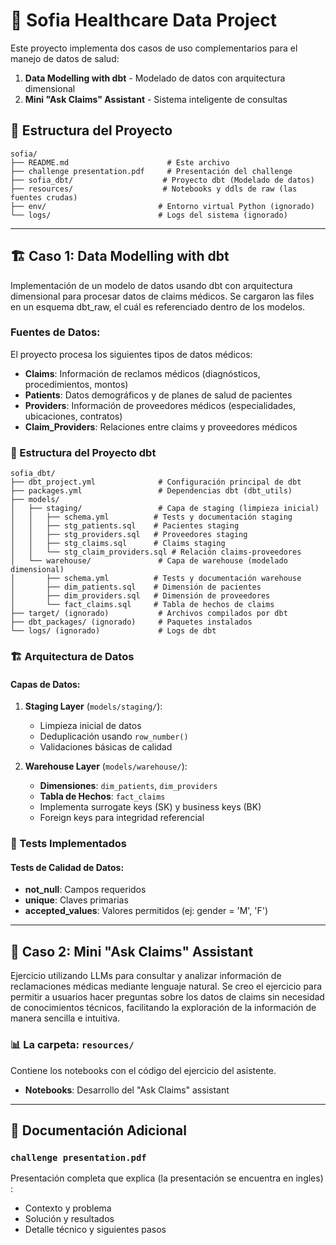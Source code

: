 # 🏥 Sofia Healthcare Data Project

Este proyecto implementa dos casos de uso complementarios para el manejo de datos de salud:

1. **Data Modelling with dbt** - Modelado de datos con arquitectura dimensional
2. **Mini "Ask Claims" Assistant** - Sistema inteligente de consultas

## 📁 Estructura del Proyecto

```
sofia/
├── README.md                      # Este archivo
├── challenge presentation.pdf     # Presentación del challenge
├── sofia_dbt/                    # Proyecto dbt (Modelado de datos)
├── resources/                    # Notebooks y ddls de raw (las fuentes crudas)
├── env/                         # Entorno virtual Python (ignorado)
└── logs/                        # Logs del sistema (ignorado)
```

---

## 🏗️ Caso 1: Data Modelling with dbt 

Implementación de un modelo de datos usando dbt con arquitectura dimensional para procesar datos de claims médicos. Se cargaron las files en un esquema dbt_raw, el cuál es referenciado dentro de los modelos. 

### Fuentes de Datos:
El proyecto procesa los siguientes tipos de datos médicos:

- **Claims**: Información de reclamos médicos (diagnósticos, procedimientos, montos)
- **Patients**: Datos demográficos y de planes de salud de pacientes  
- **Providers**: Información de proveedores médicos (especialidades, ubicaciones, contratos)
- **Claim_Providers**: Relaciones entre claims y proveedores médicos

### 🔧 Estructura del Proyecto dbt

```
sofia_dbt/
├── dbt_project.yml              # Configuración principal de dbt
├── packages.yml                 # Dependencias dbt (dbt_utils)
├── models/
│   ├── staging/                 # Capa de staging (limpieza inicial)
│   │   ├── schema.yml          # Tests y documentación staging
│   │   ├── stg_patients.sql    # Pacientes staging
│   │   ├── stg_providers.sql   # Proveedores staging
│   │   ├── stg_claims.sql      # Claims staging
│   │   └── stg_claim_providers.sql # Relación claims-proveedores
│   └── warehouse/               # Capa de warehouse (modelado dimensional)
│       ├── schema.yml          # Tests y documentación warehouse
│       ├── dim_patients.sql    # Dimensión de pacientes
│       ├── dim_providers.sql   # Dimensión de proveedores
│       └── fact_claims.sql     # Tabla de hechos de claims
├── target/ (ignorado)           # Archivos compilados por dbt
├── dbt_packages/ (ignorado)     # Paquetes instalados
└── logs/ (ignorado)             # Logs de dbt
```

### 🏗️ Arquitectura de Datos

#### Capas de Datos:

1. **Staging Layer** (`models/staging/`):
   - Limpieza inicial de datos
   - Deduplicación usando `row_number()`
   - Validaciones básicas de calidad

2. **Warehouse Layer** (`models/warehouse/`):
   - **Dimensiones**: `dim_patients`, `dim_providers`
   - **Tabla de Hechos**: `fact_claims`
   - Implementa surrogate keys (SK) y business keys (BK)
   - Foreign keys para integridad referencial

### 🧪 Tests Implementados

#### Tests de Calidad de Datos:
- **not_null**: Campos requeridos
- **unique**: Claves primarias
- **accepted_values**: Valores permitidos (ej: gender = 'M', 'F')

---

## 🤖 Caso 2: Mini "Ask Claims" Assistant

Ejercicio utilizando LLMs para consultar y analizar información de reclamaciones médicas mediante lenguaje natural. Se creo el ejercicio para permitir a usuarios hacer preguntas sobre los datos de claims sin necesidad de conocimientos técnicos, facilitando la exploración de la información de manera sencilla e intuitiva.

### 📊 La carpeta: `resources/`

Contiene los notebooks con el código del ejercicio del asistente. 
- **Notebooks**: Desarrollo del "Ask Claims" assistant

---

## 📄 Documentación Adicional

### `challenge presentation.pdf`
Presentación completa que explica (la presentación se encuentra en ingles) :
- Contexto y problema
- Solución y resultados
- Detalle técnico y siguientes pasos 



